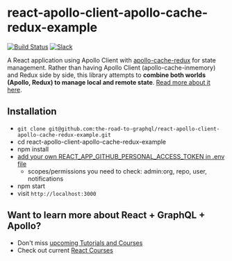 # react-apollo-client-apollo-cache-redux-example

[![Build Status](https://travis-ci.org/the-road-to-graphql/react-apollo-client-apollo-cache-redux-example.svg?branch=master)](https://travis-ci.org/the-road-to-graphql/react-apollo-client-apollo-cache-redux-example) [![Slack](https://slack-the-road-to-learn-react.wieruch.com/badge.svg)](https://slack-the-road-to-learn-react.wieruch.com/)

A React application using Apollo Client with [apollo-cache-redux](https://github.com/rportugal/apollo-cache-redux) for state management. Rather than having Apollo Client (apollo-cache-inmemory) and Redux side by side, this library attempts to **combine both worlds (Apollo, Redux) to manage local and remote state**. [Read more about it here](https://www.robinwieruch.de/react-redux-apollo-client-state-management-tutorial).

## Installation

* `git clone git@github.com:the-road-to-graphql/react-apollo-client-apollo-cache-redux-example.git`
* cd react-apollo-client-apollo-cache-redux-example
* npm install
* [add your own REACT_APP_GITHUB_PERSONAL_ACCESS_TOKEN in .env file](https://help.github.com/articles/creating-a-personal-access-token-for-the-command-line/)
  * scopes/permissions you need to check: admin:org, repo, user, notifications
* npm start
* visit `http://localhost:3000`

## Want to learn more about React + GraphQL + Apollo?

* Don't miss [upcoming Tutorials and Courses](https://www.getrevue.co/profile/rwieruch)
* Check out current [React Courses](https://roadtoreact.com)
